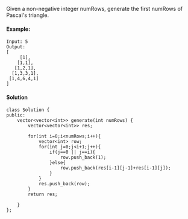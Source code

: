 Given a non-negative integer numRows, generate the first numRows of Pascal's triangle.

#### Example:
```
Input: 5
Output:
[
     [1],
    [1,1],
   [1,2,1],
  [1,3,3,1],
 [1,4,6,4,1]
]
```

#### Solution
```
class Solution {
public:
    vector<vector<int>> generate(int numRows) {
        vector<vector<int>> res;
        
        for(int i=0;i<numRows;i++){
            vector<int> row;
            for(int j=0;j<i+1;j++){
                if(j==0 || j==i){
                    row.push_back(1);
                }else{
                    row.push_back(res[i-1][j-1]+res[i-1][j]);
                }
            }
            res.push_back(row);
        }
        return res;
        
    }
};
```